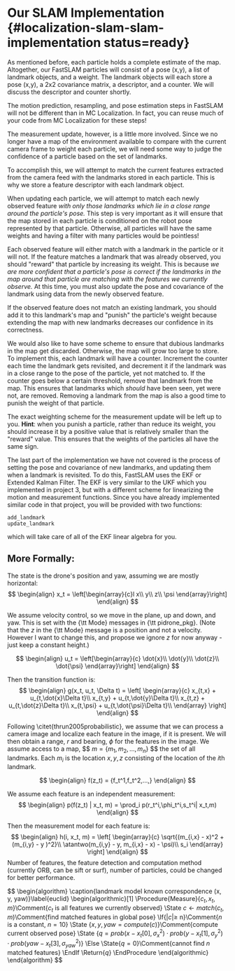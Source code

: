 # Our SLAM Implementation {#localization-slam-slam-implementation status=ready}

As mentioned before, each particle holds a complete estimate of the map. Altogether, our FastSLAM particles will consist of a pose (x,y), a list of landmark objects, and a weight. The landmark objects will each store a pose (x,y), a 2x2 covariance matrix, a descriptor, and a counter. We will discuss the descriptor and counter shortly.

The motion prediction, resampling, and pose estimation steps in FastSLAM will not be different than in MC Localization. In fact, you can reuse much of your code from MC Localization for these steps!

The measurement update, however, is a little more involved. Since we no longer have a map of the environment available to compare with the current camera frame to weight each particle, we will need some way to judge the confidence of a particle based on the set of landmarks.

To accomplish this, we will attempt to match the current features extracted from the camera feed with the landmarks stored in each particle. This is why we store a feature descriptor with each landmark object.

When updating each particle, we will attempt to match each newly observed feature *with only those landmarks which lie in a close range around the particle's pose.* This step is very important as it will ensure that the map stored in each particle is conditioned on the robot pose represented by that particle. Otherwise, all particles will have the same weights and having a filter with many particles would be pointless!

Each observed feature will either match with a landmark in the particle or it will not. If the feature matches a landmark that was already observed, you should "reward" that particle by increasing its weight. This is because *we are more confident that a particle's pose is correct if the landmarks in the map around that particle are matching with the features we currently observe.* At this time, you must also update the pose and covariance of the landmark using data from the newly observed feature.

If the observed feature does not match an existing landmark, you should add it to this landmark's map and "punish" the particle's weight because extending the map with new landmarks decreases our confidence in its correctness.

We would also like to have some scheme to ensure that dubious landmarks in the map get discarded. Otherwise, the map will grow too large to store. To implement this, each landmark will have a counter. Increment the counter each time the landmark gets revisited, and decrement it if the landmark was in a close range to the pose of the particle, yet not matched to.  If the counter goes below a certain threshold, remove that landmark from the map. This ensures that landmarks which *should* have been seen, yet were not, are removed. Removing a landmark from the map is also a good time to punish the weight of that particle.

The exact weighting scheme for the measurement update will be left up to you. **Hint**: when you punish a particle, rather than reduce its weight, you should increase it by a positive value that is relatively smaller than the "reward"  value. This ensures that the weights of the particles all have the same sign.

The last part of the implementation we have not covered is the process of setting the pose and covariance of new landmarks, and updating them when a landmark is revisited. To do this, FastSLAM uses the EKF or Extended Kalman Filter. The EKF is very similar to the UKF which you implemented in project 3, but with a different scheme for linearizing the motion and measurement functions. Since you have already implemented similar code in that project, you will be provided with two functions:

    add_landmark
    update_landmark
which will take care of all of the EKF linear algebra for you.


## More Formally:

The state is the drone's position and yaw, assuming we are mostly horizontal:
$$
\begin{align}
x_t = \left[\begin{array}{c}l
x\\
y\\
z\\
\psi
\end{array}\right]
\end{align}
$$

We assume velocity control, so we move in the plane, up and down, and
yaw.  This is set with the {\tt Mode} messages in {\tt pidrone\_pkg}.
(Note that the $z$ in the {\tt Mode} message is a position and not a
velocity.  However I want to change this, and propose we ignore $z$
for now anyway - just keep a constant height.)

$$
\begin{align}
u_t = \left[\begin{array}{c}
\dot{x}\\
\dot{y}\\
\dot{z}\\
\dot{\psi}
\end{array}\right]
\end{align}
$$

Then the transition function is: 
$$
\begin{align}
g(x_t, u_t, \Delta t) = \left[
\begin{array}{c}
x_{t,x} + u_{t,\dot{x}\Delta t}\\
x_{t,y} + u_{t,\dot{y}\Delta t}\\
x_{t,z} + u_{t,\dot{z}\Delta t}\\
x_{t,\psi} + u_{t,\dot{\psi}\Delta t}\\
\end{array}
\right]
\end{align}
$$



Following \citet{thrun2005probabilistic}, we assume that we can
process a camera image and localize each feature in the image, if it
is present.  We will then obtain a range, $r$ and bearing, $\phi$ for
the features in the image.
We assume access to a map, $$ $m = \left\{m_1,m_2,\dots,m_n\right\}$ $$ the
set of all landmarks.  Each $m_i$ is the location $x,y,z$ consisting
of the location of the $i$th landmark.

$$
\begin{align}
  f(z_t) = {f_t^1,f_t^2,...,}
\end{align}
$$

We assume each feature is an independent measurement:
$$
\begin{align}
  p(f(z_t) | x_t, m) = \prod_i p(r_t^i,\phi_t^i,s_t^i| x_t,m)
\end{align}
$$

Then the measurement model for each feature is: 
$$
\begin{align}
  h(i, x_t, m) = \left[ \begin{array}{c}
      \sqrt{(m_{i,x} - x)^2 + (m_{i,y} - y )^2}\\
      \atantwo(m_{i,y} - y, m_{i,x} - x) - \psi)\\
      s_i
      \end{array}
      \right]
\end{align}
$$
Number of features, the feature detection and computation method (currently ORB, can be sift or surf), number of particles, could be changed for better performance.

$$
\begin{algorithm}
\caption{landmark model known correspondence (x, y, yaw)}\label{euclid}
\begin{algorithmic}[1]
\Procedure{Measure}{$c_t, x_t, m$}\Comment{$c_t$ is all features we currently observed}
\State $c \gets match(c_t, m)$\Comment{find matched features in global pose}
\If{$|c|\geq$ n}\Comment{$n$ is a constant, $n=10$}
\State {$x,y,yaw=compute(c)$}\Comment{compute current observed pose}
\State {$q=prob(x-x_t[0],\sigma_x^2) \cdot prob(y-x_t[1],\sigma_y^2) \cdot prob(yaw-x_t[3],\sigma_{yaw}^2)$}
\Else
\State{$q=0$}\Comment{cannot find $n$ matched features}
\EndIf
\Return{$q$}
\EndProcedure
\end{algorithmic}
\end{algorithm}
$$
